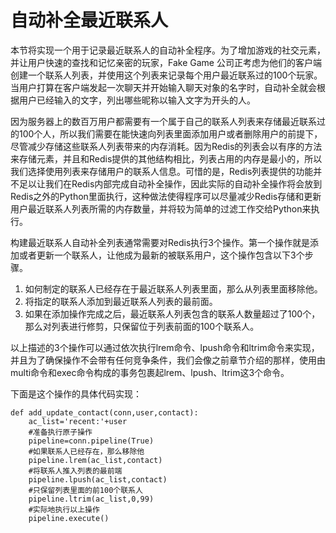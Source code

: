 # 自动补全最近联系人

本节将实现一个用于记录最近联系人的自动补全程序。为了增加游戏的社交元素，并让用户快速的查找和记忆亲密的玩家，Fake Game 公司正考虑为他们的客户端创建一个联系人列表，并使用这个列表来记录每个用户最近联系过的100个玩家。当用户打算在客户端发起一次聊天并开始输入聊天对象的名字时，自动补全就会根据用户已经输入的文字，列出哪些昵称以输入文字为开头的人。

因为服务器上的数百万用户都需要有一个属于自己的联系人列表来存储最近联系过的100个人，所以我们需要在能快速向列表里面添加用户或者删除用户的前提下，尽管减少存储这些联系人列表带来的内存消耗。因为Redis的列表会以有序的方法来存储元素，并且和Redis提供的其他结构相比，列表占用的内存是最小的，所以我们选择使用列表来存储用户的联系人信息。可惜的是，Redis列表提供的功能并不足以让我们在Redis内部完成自动补全操作，因此实际的自动补全操作将会放到Redis之外的Python里面执行，这种做法使得程序可以尽量减少Redis存储和更新用户最近联系人列表所需的内存数量，并将较为简单的过滤工作交给Python来执行。

构建最近联系人自动补全列表通常需要对Redis执行3个操作。第一个操作就是添加或者更新一个联系人，让他成为最新的被联系用户，这个操作包含以下3个步骤。

1. 如何制定的联系人已经存在于最近联系人列表里面，那么从列表里面移除他。
2. 将指定的联系人添加到最近联系人列表的最前面。
3. 如果在添加操作完成之后，最近联系人列表包含的联系人数量超过了100个，那么对列表进行修剪，只保留位于列表前面的100个联系人。

以上描述的3个操作可以通过依次执行lrem命令、lpush命令和ltrim命令来实现，并且为了确保操作不会带有任何竞争条件，我们会像之前章节介绍的那样，使用由multi命令和exec命令构成的事务包裹起lrem、lpush、ltrim这3个命令。

下面是这个操作的具体代码实现：

```
def add_update_contact(conn,user,contact):
    ac_list='recent:'+user
    #准备执行原子操作
    pipeline=conn.pipeline(True)
    #如果联系人已经存在，那么移除他
    pipeline.lrem(ac_list,contact)
    #将联系人推入列表的最前端
    pipeline.lpush(ac_list,contact)
    #只保留列表里面的前100个联系人
    pipeline.ltrim(ac_list,0,99)
    #实际地执行以上操作
    pipeline.execute()
```



